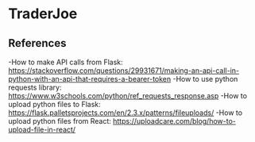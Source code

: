 # TraderJoe

## References
-How to make API calls from Flask: https://stackoverflow.com/questions/29931671/making-an-api-call-in-python-with-an-api-that-requires-a-bearer-token
-How to use python requests library: https://www.w3schools.com/python/ref_requests_response.asp
-How to upload python files to Flask: https://flask.palletsprojects.com/en/2.3.x/patterns/fileuploads/
-How to upload python files from React: https://uploadcare.com/blog/how-to-upload-file-in-react/